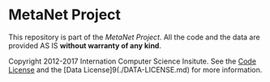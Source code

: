 # MetaNet Project

This repository is part of the *MetaNet Project*. All the code and the data are provided AS IS **without warranty of any kind**.

Copyright 2012-2017 Internation Computer Science Insitute. See the [Code License](./-CODE-LICENSE.txt) and the [Data License]9(./DATA-LICENSE.md) for more information.

 
